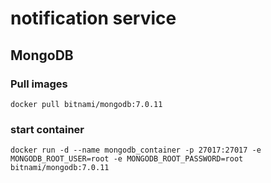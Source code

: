 # notification service
## MongoDB
### Pull images 
```text
docker pull bitnami/mongodb:7.0.11
```
### start container 
```text
docker run -d --name mongodb_container -p 27017:27017 -e MONGODB_ROOT_USER=root -e MONGODB_ROOT_PASSWORD=root bitnami/mongodb:7.0.11
```